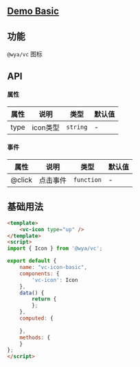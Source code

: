 ## [Demo Basic](https://wya-team.github.io/wya-vc/dist/icon/basic.html)
## 功能
`@wya/vc` 图标

## API

#### 属性

属性 | 说明 | 类型 | 默认值
---|---|---|---
type | icon类型 | `string` | -


#### 事件

属性 | 说明 | 类型 | 默认值
---|---|---|---
@click | 点击事件 | `function` | -



## 基础用法

```html
<template>
	<vc-icon type="up" />
</template>
<script>
import { Icon } from '@wya/vc';

export default {
	name: "vc-icon-basic",
	components: {
		'vc-icon': Icon
	},
	data() {
		return {
		};
	},
	computed: {
		
	},
	methods: {
	}
};
</script>
```